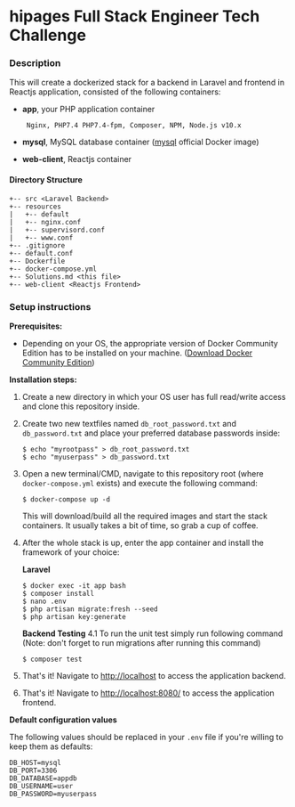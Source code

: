# hipages Full Stack Engineer Tech Challenge

### **Description**

This will create a dockerized stack for a backend in Laravel and frontend in Reactjs application, consisted of the following containers:
-  **app**, your PHP application container

        Nginx, PHP7.4 PHP7.4-fpm, Composer, NPM, Node.js v10.x
    
-  **mysql**, MySQL database container ([mysql](https://hub.docker.com/_/mysql/) official Docker image)
-  **web-client**, Reactjs container 
#### **Directory Structure**
```
+-- src <Laravel Backend>
+-- resources
|   +-- default
|   +-- nginx.conf
|   +-- supervisord.conf
|   +-- www.conf
+-- .gitignore
+-- default.conf
+-- Dockerfile
+-- docker-compose.yml
+-- Solutions.md <this file>
+-- web-client <Reactjs Frontend>
```

### **Setup instructions**

**Prerequisites:** 

* Depending on your OS, the appropriate version of Docker Community Edition has to be installed on your machine.  ([Download Docker Community Edition](https://hub.docker.com/search/?type=edition&offering=community))

**Installation steps:** 

1. Create a new directory in which your OS user has full read/write access and clone this repository inside.

2. Create two new textfiles named `db_root_password.txt` and `db_password.txt` and place your preferred database passwords inside:

    ```
    $ echo "myrootpass" > db_root_password.txt
    $ echo "myuserpass" > db_password.txt
    ```

3. Open a new terminal/CMD, navigate to this repository root (where `docker-compose.yml` exists) and execute the following command:

    ```
    $ docker-compose up -d
    ```

    This will download/build all the required images and start the stack containers. It usually takes a bit of time, so grab a cup of coffee.

4. After the whole stack is up, enter the app container and install the framework of your choice:

    **Laravel**

    ```
    $ docker exec -it app bash
    $ composer install
    $ nano .env
    $ php artisan migrate:fresh --seed
    $ php artisan key:generate
    ```
    **Backend Testing**
4.1 To run the unit test simply run following command (Note: don't forget to run migrations after running this command)
    ```
    $ composer test

    ```
5. That's it! Navigate to [http://localhost](http://localhost) to access the application backend.
5. That's it! Navigate to [http://localhost:8080/](http://localhost:8080/) to access the application frontend.

**Default configuration values** 

The following values should be replaced in your `.env` file if you're willing to keep them as defaults:
    
    DB_HOST=mysql
    DB_PORT=3306
    DB_DATABASE=appdb
    DB_USERNAME=user
    DB_PASSWORD=myuserpass
    
